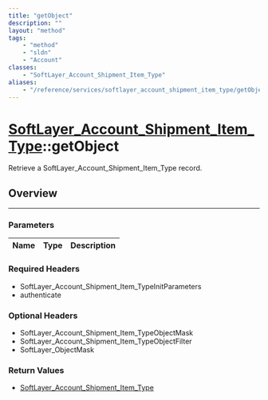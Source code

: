 ```yaml
---
title: "getObject"
description: ""
layout: "method"
tags:
    - "method"
    - "sldn"
    - "Account"
classes:
    - "SoftLayer_Account_Shipment_Item_Type"
aliases:
    - "/reference/services/softlayer_account_shipment_item_type/getObject"
---
```

# [SoftLayer_Account_Shipment_Item_Type](/reference/services/SoftLayer_Account_Shipment_Item_Type)::getObject

Retrieve a SoftLayer_Account_Shipment_Item_Type record.


## Overview 


-----

### Parameters 
|Name | Type | Description |
| --- | --- | --- |


### Required Headers
* SoftLayer_Account_Shipment_Item_TypeInitParameters
* authenticate


### Optional Headers
* SoftLayer_Account_Shipment_Item_TypeObjectMask
* SoftLayer_Account_Shipment_Item_TypeObjectFilter
* SoftLayer_ObjectMask

### Return Values
* <a href='/reference/datatypes/SoftLayer_Account_Shipment_Item_Type'>SoftLayer_Account_Shipment_Item_Type </a>





